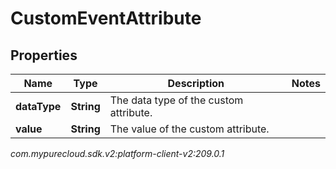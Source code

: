 # CustomEventAttribute


## Properties

| Name | Type | Description | Notes |
| ------------ | ------------- | ------------- | ------------- |
| **dataType** | **String** | The data type of the custom attribute. |  |
| **value** | **String** | The value of the custom attribute. |  |




_com.mypurecloud.sdk.v2:platform-client-v2:209.0.1_
